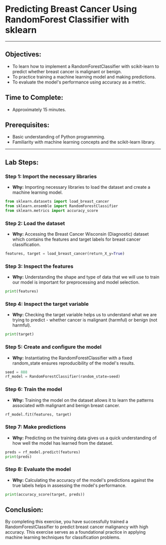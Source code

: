 # Predicting Breast Cancer Using RandomForest Classifier with sklearn

---

## Objectives:
- To learn how to implement a RandomForestClassifier with scikit-learn to predict whether breast cancer is malignant or benign.
- To practice training a machine learning model and making predictions.
- To evaluate the model's performance using accuracy as a metric.

## Time to Complete:
- Approximately 15 minutes.

## Prerequisites:
- Basic understanding of Python programming.
- Familiarity with machine learning concepts and the scikit-learn library.

---

## Lab Steps:

### Step 1: Import the necessary libraries
- **Why:** Importing necessary libraries to load the dataset and create a machine learning model.
```python
from sklearn.datasets import load_breast_cancer
from sklearn.ensemble import RandomForestClassifier
from sklearn.metrics import accuracy_score
```

### Step 2: Load the dataset
- **Why:** Accessing the Breast Cancer Wisconsin (Diagnostic) dataset which contains the features and target labels for breast cancer classification.
```python
features, target = load_breast_cancer(return_X_y=True)
```

### Step 3: Inspect the features
- **Why:** Understanding the shape and type of data that we will use to train our model is important for preprocessing and model selection.
```python
print(features)
```

### Step 4: Inspect the target variable
- **Why:** Checking the target variable helps us to understand what we are trying to predict - whether cancer is malignant (harmful) or benign (not harmful).
```python
print(target)
```

### Step 5: Create and configure the model
- **Why:** Instantiating the RandomForestClassifier with a fixed random_state ensures reproducibility of the model's results.
```python
seed = 888
rf_model = RandomForestClassifier(random_state=seed)
```

### Step 6: Train the model
- **Why:** Training the model on the dataset allows it to learn the patterns associated with malignant and benign breast cancer.
```python
rf_model.fit(features, target)
```

### Step 7: Make predictions
- **Why:** Predicting on the training data gives us a quick understanding of how well the model has learned from the dataset.
```python
preds = rf_model.predict(features)
print(preds)
```

### Step 8: Evaluate the model
- **Why:** Calculating the accuracy of the model's predictions against the true labels helps in assessing the model's performance.
```python
print(accuracy_score(target, preds))
```

## Conclusion:
By completing this exercise, you have successfully trained a RandomForestClassifier to predict breast cancer malignancy with high accuracy. This exercise serves as a foundational practice in applying machine learning techniques for classification problems.
